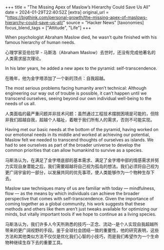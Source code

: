 +++
title = "The Missing Apex of Maslow’s Hierarchy Could Save Us All"
date = 2024-01-29T22:40:52Z
[extra]
original_url = "https://bigthink.com/personal-growth/the-missing-apex-of-maslows-hierarchy-could-save-us-all/"
source = "Hacker News"
[taxonomies]
focus_blend_tags = ["Attitude", "Life"]
+++

When psychologist Abraham Maslow died, he wasn’t quite finished with his famous hierarchy of human needs.

心理学家亚伯拉罕 - 马斯洛（Abraham Maslow）去世时，还没有完成他著名的人类需求层次理论。

In his later years, he added a new apex to the pyramid: self-transcendence.

在晚年，他为金字塔添加了一个新的顶点：自我超越。

The most serious problems facing humanity aren’t technical: Although engineering our way out of trouble is possible, it can’t happen until we transcend ourselves, seeing beyond our own individual well-being to the needs of us all.

人类面临的最严重问题并非技术问题：虽然通过工程技术摆脱困境是可能的，但除非我们超越自我，超越个人福祉，着眼于我们所有人的需求，否则不可能实现。

Having met our basic needs at the bottom of the pyramid, having worked on our emotional needs in its middle and worked at achieving our potential, Maslow felt we needed to transcend thoughts of ourselves as islands. We had to see ourselves as part of the broader universe to develop the common priorities that can allow humankind to survive as a species.

马斯洛认为，在满足了金字塔底部的基本需求、满足了金字塔中部的情感需求并努力实现自身潜能之后，我们需要超越将自己视为孤岛的想法。我们必须将自己视为更广阔宇宙的一部分，以发展共同的优先事项，使人类能够作为一个物种生存下去。

Maslow saw techniques many of us are familiar with today — mindfulness, flow — as the means by which individuals can achieve the broader perspective that comes with self-transcendence. Given the importance of coming together as a global community, his work suggests that these methods and others like them aren’t just tweaks available for optimizing our minds, but vitally important tools if we hope to continue as a living species.

马斯洛认为，我们许多人今天所熟悉的技巧--正念、流动--是个人实现自我超越所带来的更广阔视野的手段。鉴于全球社会团结一致的重要性，他的研究表明，这些方法和其他类似方法不仅仅是优化我们心智的小技巧，而是我们希望作为一个生命物种继续生存下去的重要工具。

